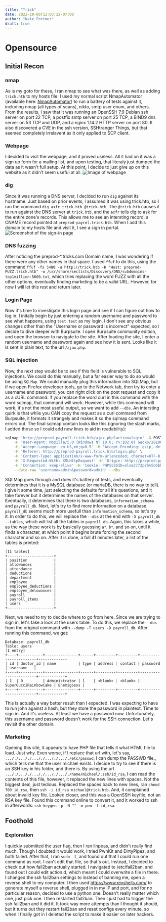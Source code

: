 ```yaml
---
title: "Trick"
date: 2022-10-06T12:03:22-07:00
author: "Nate Fortner"
draft: true
---
```

# Opensource
## Initial Recon
### nmap
As is my goto for these, I ran nmap to see what was there, as well as adding `trick.htb` to my hosts file.  I used my normal script NmapAutomator (available here: [NmapAutomator](https://github.com/21y4d/nmapAutomator)) to run a battery of tests against it, including nmap (all types of scans), nikto, smtp user enum, and others.  From the results, I saw that it was running an OpenSSH 7.9 Debian ssh server on port 22 TCP, a postfix smtp server on port 25 TCP, a BIND9 dns server on 53 TCP and UDP, and a nginx 1.14.2 HTTP server on port 80.  It also discovered a CVE in the ssh version, SSHtranger Things, but that seemed completely irrelavent as it only applied to SCP client.
### Webpage
I decided to visit the webpage, and it proved useless.  All it had on it was a sign up form for a mailing list, and upon testing, that literaly just dumped the data as it wasn't full setup.  At this point, I decide to just give up on this website as it didn't seem useful at all.
![Image of webpage](/media/htb/trick/DefaultWebpage.png)
### dig
Since it was running a DNS server, I decided to run `dig` against its hostname.  Just based on prior events, I assumed it was using trick.htb, so I ran the command `dig axfr trick.htb @trick.htb`.  The `@trick.htb` causes it to run against the DNS server at `trick.htb`, and the `axfr` tells dig to ask for the entire zone's records.  This allows me to see an intersting record, a CNAME record pointed at `preprod-payrol.trick.htb`.  When I add this domain to my hosts file and visit it, I see a sign in portal. ![Screenshot of the sign-in page](/media/htb/trick/LoginScreen.png)
### DNS fuzzing
After noticing the preprod-*.tricks.com Domain name, I was wondering if there were any other names in that space.  I used `ffuf` to do this, using the command `ffuf -fs 5480 -u http://trick.htb -H "Host: preprod-FUZZ.trick.htb" -w /usr/share/seclists/Discovery/DNS/subdomains-top1million-5000.txt`, which tries replacing the word FUZZ with all the other options, eventually finding marketing to be a valid URL.  However, for now I will let this rest and return later.
### Login Page
Now it's time to investigate this login page and see if I can figure out how to log in.  I initally begin by just entering a random username and password to see what happens, using `test test` as my login.  I don't see any obvious changes other than the "Username or password is incorrect" expected, so I decide to dive deeper with Burpsuite.  I open Burpsuite community edition, and open the browser to navigate to the site.  After loading the site, I enter a random username and password again and see how it is sent.  Looks like it is sent in plain text, to the url `/ajax.php`.
### SQL injection
Now, the next step would be to see if this field is vulnerable to SQL injections.  We could do this manually, but a far easier way to do so would be using `SQLMap`.  We could manually plug this information into SQLMap, but if we open Firefox developer tools, go to the Network tab, then try to enter a username and password, you can right click on the post request and copy it as a cURL command.  If you replace the word curl in this command with the word sqlmap, that command will work.  However, while this command will work, it's not the most useful output, so we want to add `--dbs`.  An intersting quirk is that while you CAN copy the request as a curl command from Burpsuite, it formats it strangely and makes it so the sqlmap command errors out.  The final sqlmap contain looks like this (ignoring the slash marks, I added those so I could add new lines to aid in readability): 
```bash
sqlmap 'http://preprod-payroll.trick.htb/ajax.php?action=login' -X POST \
    -H 'User-Agent: Mozilla/5.0 (Windows NT 10.0; rv:102.0) Gecko/20100101 Firefox/102.0' -H 'Accept: */*' \
    -H 'Accept-Language: en-US,en;q=0.5' -H 'Accept-Encoding: gzip, deflate' \
    -H 'Referer: http://preprod-payroll.trick.htb/login.php' \
    -H 'Content-Type: application/x-www-form-urlencoded; charset=UTF-8' \
    -H 'X-Requested-With: XMLHttpRequest' -H 'Origin: http://preprod-payroll.trick.htb' -H 'DNT: 1' \
    -H 'Connection: keep-alive' -H 'Cookie: PHPSESSID=olva3772p2hv5b5bkc1lvvv8jd' -H 'Sec-GPC: 1' \
    --data-raw 'username=admin&password=admin' --dbs
``` 
SQLMap goes through and does it's battery of tests, and eventually determines that it is a MySQL database (or mariaDB, there is no way to tell).  I give it some time, just selecting the defaults for all it's questions, and it take forever but it determines the names of the databases on that server.  Eventually, it determines that there is two databases, `information_schema` and `payroll_db`.  Next, let's try to find more information on a database.  `payroll_db` seems much more usefull than `information_schema`, so let's try it.   In order to do this, we will replace the `--dbs` at the end with `-D payroll_db --tables`, which will list all the tables in `payroll_db`.  Again, this takes a while, as the way these work is by basically guessing `a*`, `b*`, and so on, until it finds a character, at which point it begins brute forcing the second character and so on.
After it is done, a full 41 minutes later, a list of the tables is printed:
```
[11 tables]
+---------------------+
| position            |
| allowances          |
| attendance          |
| deductions          |
| department          |
| employee            |
| employee_deductions |
| employee_delowances |
| payroll             |
| payroll_items       |
| users               |
+---------------------+
```
Next, we need to try to decide where to go from here.  Since we are trying to sign in, let's take a look at the users table.  To do this, we replace the `--dbs`  from the original command with `--dump -T users -D payroll_db`.  After running this command, we get: 
```
Database: payroll_db
Table: users
[1 entry]
+----+-----------+---------------+------+---------+---------+-----------------------+------------+
| id | doctor_id | name          | type | address | contact | password              | username   |
+----+-----------+---------------+------+---------+---------+-----------------------+------------+
| 1  | 0         | Administrator | 1    | <blank> | <blank> | SuperGucciRainbowCake | Enemigosss |
+----+-----------+---------------+------+---------+---------+-----------------------+------------+
```
This is actually a way better result than I expected.  I was expecting to have to run john against a hash, but they store the password in plaintext.  Time to sign in.  And it's useless.  At least we have a password now.  Unfortunately, this username and password doesn't work for the SSH connection.  Let's revisit the other domain.

### Marketing
Opening this site, it appears to have PHP file that tells it what HTML file to load.  Just why.  Even worse, if I replace that url with, let's say, `..././..././..././..././..././etc/passwd`, I can dump the PASSWD file., which tells me that the user michael exists.  I decide to try to see if there is an SSH key in his folder, and there is.  By using the url `..././..././..././..././..././home/michael/.ssh/id_rsa`, I can read the contents of this file, however, it replaced the new lines with spaces.  Not the biggest deal, just tedious.  Replaced the spaces back to new lines, ran `chmod 700 id_rsa`, then `ssh -i id_rsa michael@trick.htb`.  And, it complained about invalid key file.  Looked closer, and this was a OpenSSH keyfile, not an RSA key file.  Found this command online to convert it, and it worked to ssh in afterwords: `ssh-keygen -p -N "" -m pem -f id_rsa`.
## Foothold

### Exploration
I quickly submitted the user flag, then I ran linpeas, and didn't really find much.  Though I doubted it would work, I tried PwnKit and DirtyPipez, and both failed.  After that, I ran `sudo -l`, and found out that I could run one command as root.  I can't edit that file, so that's out.  Instead, I decided to check out how fail2ban actually started.  I navigated to /etc/fail2ban, and found out I could edit action.d, which meant I could overwrite a file in there.  I changed the ssh fail2ban settings to instead of banning me, open a reverse shell to my computer.  I then used https://www.revshells.com/ to generate myself a reverse shell, plugged in in my IP and port, and for no particular reason, decided to use a python one.  Doesn't really matter which one, just pick one.  I then restarted fail2ban.  Then I just had to trigger the ssh fail2ban and it did it.  It took way more attempts than I thought it should, but it turns out they restart fail2ban and reset configs every minute, so when I finally got in I deleted the script to make it easier on later hackers.